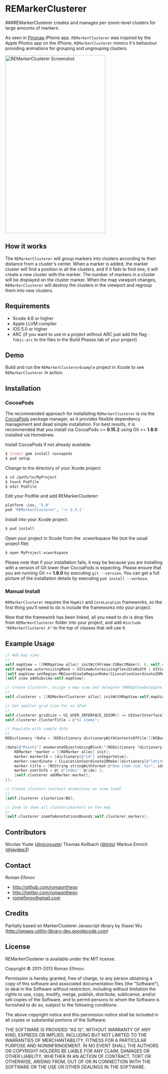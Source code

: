 # REMarkerClusterer
###REMarkerClusterer creates and manages per-zoom-level clusters for large amounts of markers.

As seen in [Pinsnap](http://itunes.apple.com/us/app/pinsnap/id457407067?mt=8) iPhone app. `REMarkerClusterer` was inspired by the Apple Photos app on the iPhone, `REMarkerClusterer` mimics it's behaviour providing animations for grouping and ungrouping clusters.

<img src="https://github.com/romaonthego/REMarkerClusterer/raw/master/Screenshot.jpg?2" alt="REMarkerClusterer Screenshot" width="320" height="568" />

## How it works
The `REMarkerClusterer` will group markers into clusters according to their distance from a cluster's center. When a marker is added, the marker cluster will find a position in all the clusters, and if it fails to find one, it will create a new cluster with the marker. The number of markers in a cluster will be displayed on the cluster marker. When the map viewport changes, `REMarkerClusterer` will destroy the clusters in the viewport and regroup them into new clusters.

## Requirements
* Xcode 4.6 or higher
* Apple LLVM compiler
* iOS 5.0 or higher
* ARC (if you want to use in a project without ARC just add the flag `-fobjc-arc` to the files in the Build Phases tab of your project)

## Demo

Build and run the `REMarkerClustererExample` project in Xcode to see `REMarkerClusterer` in action.

## Installation

### CocoaPods

The recommended approach for installating `REMarkerClusterer` is via the [CocoaPods](http://cocoapods.org/) package manager, as it provides flexible dependency management and dead simple installation.
For best results, it is recommended that you install via CocoaPods >= **0.15.2** using Git >= **1.8.0** installed via Homebrew.

Install CocoaPods if not already available:

``` bash
$ [sudo] gem install cocoapods
$ pod setup
```

Change to the directory of your Xcode project:

``` bash
$ cd /path/to/MyProject
$ touch Podfile
$ edit Podfile
```

Edit your Podfile and add REMarkerClusterer:

``` bash
platform :ios, '5.0'
pod 'REMarkerClusterer', '~> 2.3.1'
```

Install into your Xcode project:

``` bash
$ pod install
```

Open your project in Xcode from the .xcworkspace file (not the usual project file)

``` bash
$ open MyProject.xcworkspace
```

Please note that if your installation fails, it may be because you are installing with a version of Git lower than CocoaPods is expecting. Please ensure that you are running Git >= **1.8.0** by executing `git --version`. You can get a full picture of the installation details by executing `pod install --verbose`.

### Manual Install

`REMarkerClusterer` requires the `MapKit` and `CoreLocation` frameworks, so the first thing you'll need to do is include the frameworks into your project.

Now that the framework has been linked, all you need to do is drop files from `REMarkerClusterer` folder into your project, and add `#include "REMarkerClusterer.h"` to the top of classes that will use it.

## Example Usage

``` objective-c
// Add map view
//
self.mapView = [[MKMapView alloc] initWithFrame:CGRectMake(0, 0, self.view.frame.size.width, self.view.frame.size.height)];
self.mapView.autoresizingMask = UIViewAutoresizingFlexibleWidth | UIViewAutoresizingFlexibleHeight;
[self.mapView setRegion:MKCoordinateRegionMake(CLLocationCoordinate2DMake(37.786996, -97.440100), MKCoordinateSpanMake(30.03863, 30.03863)) animated:YES];
[self.view addSubview:self.mapView];

// Create clusterer, assign a map view and delegate (MKMapViewDelegate)
//
self.clusterer = [[REMarkerClusterer alloc] initWithMapView:self.mapView delegate:self];

// Set smaller grid size for an iPad
//
self.clusterer.gridSize = UI_USER_INTERFACE_IDIOM() == UIUserInterfaceIdiomPhone ? 25 : 20;
self.clusterer.clusterTitle = @"%i items";

// Populate with sample data
//
NSDictionary *data = [NSDictionary dictionaryWithContentsOfFile:[[NSBundle mainBundle] pathForResource:@"Points" ofType:@"plist"]];

[data[@"Points"] enumerateObjectsUsingBlock:^(NSDictionary *dictionary, NSUInteger idx, BOOL *stop) {
    REMarker *marker = [[REMarker alloc] init];
    marker.markerId = [dictionary[@"id"] integerValue];
    marker.coordinate = CLLocationCoordinate2DMake([dictionary[@"latitude"] floatValue], [dictionary[@"longitude"] floatValue]);
    marker.title = [NSString stringWithFormat:@"One item <id: %i>", idx];
    marker.userInfo = @{ @"index": @(idx) };
    [self.clusterer addMarker:marker];
}];

// Create clusters (without animations on view load)
//
[self.clusterer clusterize:NO];

// Zoom to show all clusters/markers on the map
//
[self.clusterer zoomToAnnotationsBounds:self.clusterer.markers];
```

## Contributors

Nicolas Yuste ([@nicoyuste](https://github.com/nicoyuste))
Thomas Kollbach ([@toto](https://github.com/toto))
Markus Emrich ([@jaydee3](https://github.com/jaydee3))

## Contact

Roman Efimov

- http://github.com/romaonthego
- http://twitter.com/romaonthego
- romefimov@gmail.com

## Credits

Partially based on MarkerClusterer Javascript library by Xiaoxi Wu (http://gmaps-utility-library-dev.googlecode.com)

## License

REMarkerClusterer is available under the MIT license.

Copyright © 2011-2013 Roman Efimov.

Permission is hereby granted, free of charge, to any person obtaining a copy of this software and associated documentation files (the "Software"), to deal in the Software without restriction, including without limitation the rights to use, copy, modify, merge, publish, distribute, sublicense, and/or sell copies of the Software, and to permit persons to whom the Software is furnished to do so, subject to the following conditions:

The above copyright notice and this permission notice shall be included in all copies or substantial portions of the Software.

THE SOFTWARE IS PROVIDED "AS IS", WITHOUT WARRANTY OF ANY KIND, EXPRESS OR IMPLIED, INCLUDING BUT NOT LIMITED TO THE WARRANTIES OF MERCHANTABILITY, FITNESS FOR A PARTICULAR PURPOSE AND NONINFRINGEMENT. IN NO EVENT SHALL THE AUTHORS OR COPYRIGHT HOLDERS BE LIABLE FOR ANY CLAIM, DAMAGES OR OTHER LIABILITY, WHETHER IN AN ACTION OF CONTRACT, TORT OR OTHERWISE, ARISING FROM, OUT OF OR IN CONNECTION WITH THE SOFTWARE OR THE USE OR OTHER DEALINGS IN THE SOFTWARE.
